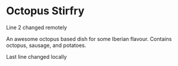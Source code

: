 # Octopus Stirfry

Line 2 changed remotely

An awesome octopus based dish for some Iberian flavour. Contains octopus, sausage, and potatoes.

Last line changed locally